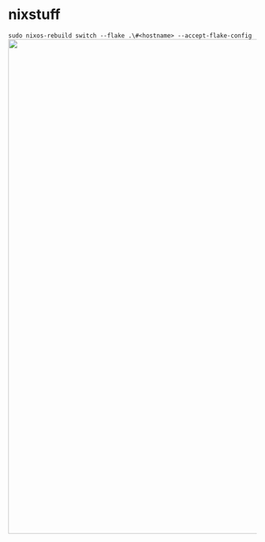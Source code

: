 # nixstuff
`sudo nixos-rebuild switch --flake .\#<hostname> --accept-flake-config`
<img src="https://i.imgur.com/rY3XLAr.png" width="1000">
